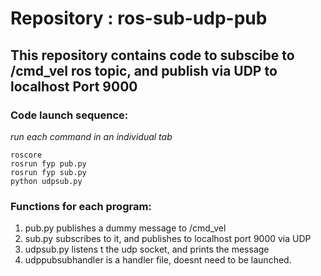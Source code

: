 # Repository : ros-sub-udp-pub

## This repository contains code to subscibe to /cmd_vel ros topic, and publish via UDP to localhost Port 9000

### Code launch sequence: 

*run each command in an individual tab*

```
roscore
rosrun fyp pub.py
rosrun fyp sub.py
python udpsub.py
```

### Functions for each program:
1. pub.py publishes a dummy message to /cmd_vel
2. sub.py subscribes to it, and publishes to localhost port 9000 via UDP
3. udpsub.py listens t the udp socket, and prints the message
4. udppubsubhandler is a handler file, doesnt need to be launched. 
